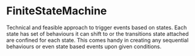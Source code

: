 # FiniteStateMachine
Technical and feasible approach to trigger events based on states. Each state has set of behaviours it can shift to or the transitions state attached are confined for each state. This comes handy in creating any sequential behaviours or even state based events upon given conditions.
